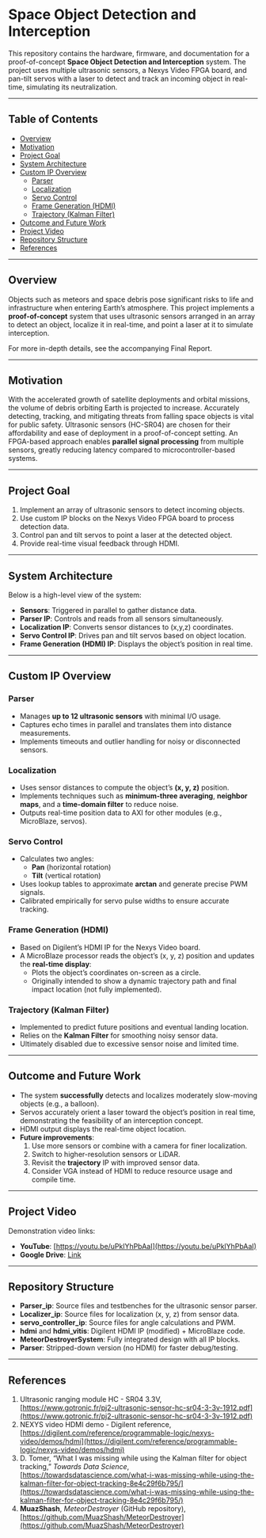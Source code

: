 # Space Object Detection and Interception

This repository contains the hardware, firmware, and documentation for a proof-of-concept **Space Object Detection and Interception** system. The project uses multiple ultrasonic sensors, a Nexys Video FPGA board, and pan-tilt servos with a laser to detect and track an incoming object in real-time, simulating its neutralization.

---

## Table of Contents
- [Overview](#overview)  
- [Motivation](#motivation)  
- [Project Goal](#project-goal)  
- [System Architecture](#system-architecture)  
- [Custom IP Overview](#custom-ip-overview)  
  - [Parser](#parser)  
  - [Localization](#localization)  
  - [Servo Control](#servo-control)  
  - [Frame Generation (HDMI)](#frame-generation-hdmi)  
  - [Trajectory (Kalman Filter)](#trajectory-kalman-filter)  
- [Outcome and Future Work](#outcome-and-future-work)  
- [Project Video](#project-video)  
- [Repository Structure](#repository-structure)  
- [References](#references)  

---

## Overview

Objects such as meteors and space debris pose significant risks to life and infrastructure when entering Earth’s atmosphere. This project implements a **proof-of-concept** system that uses ultrasonic sensors arranged in an array to detect an object, localize it in real-time, and point a laser at it to simulate interception.

For more in-depth details, see the accompanying Final Report.

---

## Motivation

With the accelerated growth of satellite deployments and orbital missions, the volume of debris orbiting Earth is projected to increase. Accurately detecting, tracking, and mitigating threats from falling space objects is vital for public safety. Ultrasonic sensors (HC-SR04) are chosen for their affordability and ease of deployment in a proof-of-concept setting. An FPGA-based approach enables **parallel signal processing** from multiple sensors, greatly reducing latency compared to microcontroller-based systems.

---

## Project Goal

1. Implement an array of ultrasonic sensors to detect incoming objects.  
2. Use custom IP blocks on the Nexys Video FPGA board to process detection data.  
3. Control pan and tilt servos to point a laser at the detected object.  
4. Provide real-time visual feedback through HDMI.

---

## System Architecture

Below is a high-level view of the system:

- **Sensors**: Triggered in parallel to gather distance data.  
- **Parser IP**: Controls and reads from all sensors simultaneously.  
- **Localization IP**: Converts sensor distances to (x,y,z) coordinates.  
- **Servo Control IP**: Drives pan and tilt servos based on object location.  
- **Frame Generation (HDMI) IP**: Displays the object’s position in real time.

---

## Custom IP Overview

### Parser

- Manages **up to 12 ultrasonic sensors** with minimal I/O usage.  
- Captures echo times in parallel and translates them into distance measurements.  
- Implements timeouts and outlier handling for noisy or disconnected sensors.

### Localization

- Uses sensor distances to compute the object’s **(x, y, z)** position.  
- Implements techniques such as **minimum-three averaging**, **neighbor maps**, and a **time-domain filter** to reduce noise.  
- Outputs real-time position data to AXI for other modules (e.g., MicroBlaze, servos).

### Servo Control

- Calculates two angles:
  - **Pan** (horizontal rotation)  
  - **Tilt** (vertical rotation)  
- Uses lookup tables to approximate **arctan** and generate precise PWM signals.  
- Calibrated empirically for servo pulse widths to ensure accurate tracking.

### Frame Generation (HDMI)

- Based on Digilent’s HDMI IP for the Nexys Video board.  
- A MicroBlaze processor reads the object’s (x, y, z) position and updates the **real-time display**:
  - Plots the object’s coordinates on-screen as a circle.  
  - Originally intended to show a dynamic trajectory path and final impact location (not fully implemented).

### Trajectory (Kalman Filter)

- Implemented to predict future positions and eventual landing location.  
- Relies on the **Kalman Filter** for smoothing noisy sensor data.  
- Ultimately disabled due to excessive sensor noise and limited time.  

---

## Outcome and Future Work

- The system **successfully** detects and localizes moderately slow-moving objects (e.g., a balloon).  
- Servos accurately orient a laser toward the object’s position in real time, demonstrating the feasibility of an interception concept.  
- HDMI output displays the real-time object location.  
- **Future improvements**:
  1. Use more sensors or combine with a camera for finer localization.  
  2. Switch to higher-resolution sensors or LiDAR.  
  3. Revisit the **trajectory** IP with improved sensor data.  
  4. Consider VGA instead of HDMI to reduce resource usage and compile time.

---

## Project Video

Demonstration video links:  
- **YouTube**: [https://youtu.be/uPklYhPbAaI](https://youtu.be/uPklYhPbAaI)  
- **Google Drive**: [Link](https://drive.google.com/file/d/1fEneqZVOYIQjqXRhuuc_AZwqC5ROKEhK/view?usp=sharing)

---

## Repository Structure

- **Parser_ip**: Source files and testbenches for the ultrasonic sensor parser.  
- **Localizer_ip**: Source files for localization (x, y, z) from sensor data.  
- **servo_controller_ip**: Source files for angle calculations and PWM.  
- **hdmi** and **hdmi_vitis**: Digilent HDMI IP (modified) + MicroBlaze code.  
- **MeteorDestroyerSystem**: Fully integrated design with all IP blocks.  
- **Parser**: Stripped-down version (no HDMI) for faster debug/testing.

---

## References

1. Ultrasonic ranging module HC - SR04 3.3V,  
   [https://www.gotronic.fr/pj2-ultrasonic-sensor-hc-sr04-3-3v-1912.pdf](https://www.gotronic.fr/pj2-ultrasonic-sensor-hc-sr04-3-3v-1912.pdf)  
2. NEXYS video HDMI demo - Digilent reference,  
   [https://digilent.com/reference/programmable-logic/nexys-video/demos/hdmi](https://digilent.com/reference/programmable-logic/nexys-video/demos/hdmi)  
3. D. Tomer, “What I was missing while using the Kalman filter for object tracking,” *Towards Data Science*,  
   [https://towardsdatascience.com/what-i-was-missing-while-using-the-kalman-filter-for-object-tracking-8e4c29f6b795/](https://towardsdatascience.com/what-i-was-missing-while-using-the-kalman-filter-for-object-tracking-8e4c29f6b795/)  
4. **MuazShash**, *MeteorDestroyer* (GitHub repository),  
   [https://github.com/MuazShash/MeteorDestroyer](https://github.com/MuazShash/MeteorDestroyer)


